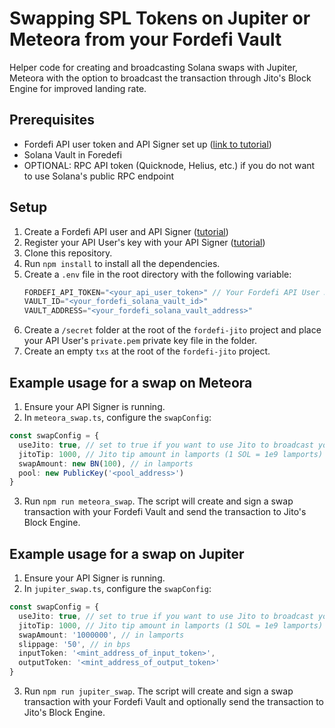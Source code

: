 # Swapping SPL Tokens on Jupiter or Meteora from your Fordefi Vault

Helper code for creating and broadcasting Solana swaps with Jupiter, Meteora with the option to broadcast the transaction through Jito's Block Engine for improved landing rate.

## Prerequisites

- Fordefi API user token and API Signer set up ([link to tutorial](https://docs.fordefi.com/developers/program-overview))
- Solana Vault in Foredefi
- OPTIONAL: RPC API token (Quicknode, Helius, etc.) if you do not want to use Solana's public RPC endpoint

## Setup

1. Create a Fordefi API user and API Signer ([tutorial](https://docs.fordefi.com/developers/program-overview))
2. Register your API User's key with your API Signer ([tutorial](https://docs.fordefi.com/developers/getting-started/pair-an-api-client-with-the-api-signer))
3. Clone this repository.
4. Run `npm install` to install all the dependencies.
5. Create a `.env` file in the root directory with the following variable:
   ```typescript
   FORDEFI_API_TOKEN="<your_api_user_token>" // Your Fordefi API User JWT
   VAULT_ID="<your_fordefi_solana_vault_id>"
   VAULT_ADDRESS="<your_fordefi_solana_vault_address>"
   ```
6. Create a `/secret` folder at the root of the `fordefi-jito` project and place your API User's `private.pem` private key file in the folder.
7. Create an empty `txs` at the root of the `fordefi-jito` project.

## Example usage for a swap on Meteora

1. Ensure your API Signer is running.
2. In `meteora_swap.ts`, configure the `swapConfig`:
```typescript
const swapConfig = {
  useJito: true, // set to true if you want to use Jito to broadcast your transaction instead of Fordefi's integrated RPC provider
  jitoTip: 1000, // Jito tip amount in lamports (1 SOL = 1e9 lamports)
  swapAmount: new BN(100), // in lamports
  pool: new PublicKey('<pool_address>')
}
```
3. Run `npm run meteora_swap`. The script will create and sign a swap transaction with your Fordefi Vault and send the transaction to Jito's Block Engine.

## Example usage for a swap on Jupiter

1. Ensure your API Signer is running. 
2. In `jupiter_swap.ts`, configure the `swapConfig`:
```typescript
const swapConfig = {
  useJito: true, // set to true if you want to use Jito to broadcast your transaction instead of Fordefi's integrated RPC provider
  jitoTip: 1000, // Jito tip amount in lamports (1 SOL = 1e9 lamports)
  swapAmount: '1000000', // in lamports
  slippage: '50', // in bps
  inputToken: '<mint_address_of_input_token>', 
  outputToken: '<mint_address_of_output_token>'
}
```
3. Run `npm run jupiter_swap`. The script will create and sign a swap transaction with your Fordefi Vault and optionally send the transaction to Jito's Block Engine.
